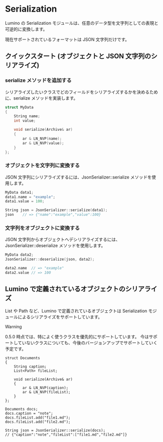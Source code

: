 Serialization
====================

Lumino の Serialization モジュールは、任意のデータ型を文字列としての表現と可逆的に変換します。

現在サポートされているフォーマットは JSON 文字列だけです。


クイックスタート (オブジェクトと JSON 文字列のシリアライズ)
--------------------

### serialize メソッドを追加する
シリアライズしたいクラスでどのフィールドをシリアライズするかを決めるために、serialize メソッドを実装します。

```cpp
struct MyData
{
    String name;
    int value;

    void serialize(Archive& ar)
    {
        ar & LN_NVP(name);
        ar & LN_NVP(value);
    }
};
```

### オブジェクトを文字列に変換する
JSON 文字列にシリアライズするには、JsonSerializer::serialize メソッドを使用します。

```cpp
MyData data1;
data1.name = "example";
data1.value = 100;

String json = JsonSerializer::serialize(data1);
json    // => {"name":"example","value":100}
```

### 文字列をオブジェクトに変換する
JSON 文字列からオブジェクトへデシリアライズするには、JsonSerializer::deserialize メソッドを使用します。

```cpp
MyData data2;
JsonSerializer::deserialize(json, data2);

data2.name  // => "example"
data2.value // => 100
```

Lumino で定義されているオブジェクトのシリアライズ
--------------------
List や Path など、Lumino で定義されているオブジェクトは Serialization モジュールによるシリアライズをサポートしています。

> [!WARNING]
> 0.5.0 時点では、特によく使うクラスを優先的にサポートしています。
> 今はサポートしていないクラスについても、今後のバージョンアップでサポートしていく予定です。

```
struct Documents
{
    String caption;
    List<Path> fileList;

    void serialize(Archive& ar)
    {
        ar & LN_NVP(caption);
        ar & LN_NVP(fileList);
    }
};

Documents docs;
docs.caption = "note";
docs.fileList.add("file1.md");
docs.fileList.add("file2.md");

String json = JsonSerializer::serialize(docs);
// {"caption":"note","fileList":["file1.md","file2.md"]}
```



